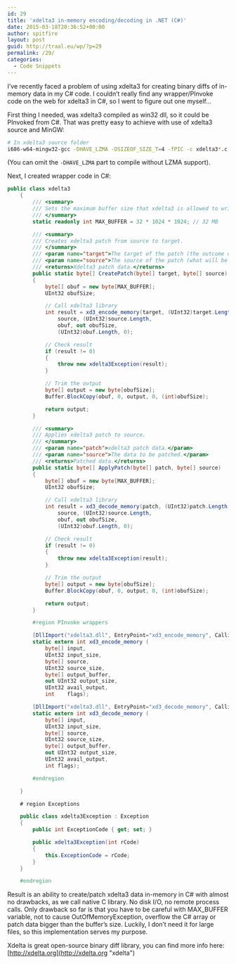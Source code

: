```yaml
---
id: 29
title: 'xdelta3 in-memory encoding/decoding in .NET (C#)'
date: 2015-03-18T20:36:52+00:00
author: spitfire
layout: post
guid: http://traal.eu/wp/?p=29
permalink: /29/
categories:
  - Code Snippets
---
```

I&#8217;ve recently faced a problem of using xdelta3 for creating binary diffs of in-memory data in my C# code. I couldn&#8217;t really find any wrapper/PInvoke code on the web for xdelta3 in C#, so I went to figure out one myself&#8230;

First thing I needed, was xdelta3 compiled as win32 dll, so it could be PInvoked from C#. That was pretty easy to achieve with use of xdelta3 source and MinGW:

```bash
# In xdelta3 source folder
i686-w64-mingw32-gcc -DHAVE_LZMA -DSIZEOF_SIZE_T=4 -fPIC -c xdelta3*.c && i686-w64-mingw32-gcc -shared -static-libgcc -Wl,-soname,xdelta3.dll -o xdelta3.dll xdelta3.o
```

(You can omit the `-DHAVE_LZMA` part to compile without LZMA support).

Next, I created wrapper code in C#:

```c#
public class xdelta3
    {
        /// <summary>
        /// Sets the maximum buffer size that xdelta3 is allowed to write to.
        /// </summary>
        static readonly int MAX_BUFFER = 32 * 1024 * 1024; // 32 MB

        /// <summary>
        /// Creates xdelta3 patch from source to target.
        /// </summary>
        /// <param name="target">The target of the patch (the outcome of patching).</param>
        /// <param name="source">The source of the patch (what will be patched).</param>
        /// <returns>Xdelta3 patch data.</returns>
        public static byte[] CreatePatch(byte[] target, byte[] source)
        {
            byte[] obuf = new byte[MAX_BUFFER];
            UInt32 obufSize;

            // Call xdelta3 library
            int result = xd3_encode_memory(target, (UInt32)target.Length,
                source, (UInt32)source.Length,
                obuf, out obufSize,
                (UInt32)obuf.Length, 0);

            // Check result
            if (result != 0)
            {
                throw new xdelta3Exception(result);
            }

            // Trim the output
            byte[] output = new byte[obufSize];
            Buffer.BlockCopy(obuf, 0, output, 0, (int)obufSize);

            return output;
        }

        /// <summary>
        /// Applies xdelta3 patch to source.
        /// </summary>
        /// <param name="patch">xdelta3 patch data.</param>
        /// <param name="source">The data to be patched.</param>
        /// <returns>Patched data.</returns>
        public static byte[] ApplyPatch(byte[] patch, byte[] source)
        {
            byte[] obuf = new byte[MAX_BUFFER];
            UInt32 obufSize;

            // Call xdelta3 library
            int result = xd3_decode_memory(patch, (UInt32)patch.Length,
                source, (UInt32)source.Length,
                obuf, out obufSize,
                (UInt32)obuf.Length, 0);

            // Check result
            if (result != 0)
            {
                throw new xdelta3Exception(result);
            }

            // Trim the output
            byte[] output = new byte[obufSize];
            Buffer.BlockCopy(obuf, 0, output, 0, (int)obufSize);

            return output;
        }

        #region PInvoke wrappers

        [DllImport("xdelta3.dll", EntryPoint="xd3_encode_memory", CallingConvention=CallingConvention.Cdecl)]
        static extern int xd3_encode_memory (
            byte[] input,
            UInt32 input_size,
            byte[] source,
            UInt32 source_size,
            byte[] output_buffer,
            out UInt32 output_size,
            UInt32 avail_output,
            int    flags);

        [DllImport("xdelta3.dll", EntryPoint="xd3_decode_memory", CallingConvention=CallingConvention.Cdecl)]
        static extern int xd3_decode_memory (
            byte[] input,
            UInt32 input_size,
            byte[] source,
            UInt32 source_size,
            byte[] output_buffer,
            out UInt32 output_size,
            UInt32 avail_output,
            int flags);

        #endregion

    }

    # region Exceptions

    public class xdelta3Exception : Exception
    {
        public int ExceptionCode { get; set; }

        public xdelta3Exception(int rCode)
        {
            this.ExceptionCode = rCode;
        }
    }

    #endregion
```

Result is an ability to create/patch xdelta3 data in-memory in C# with almost no drawbacks, as we call native C library. No disk I/O, no remote process calls. Only drawback so far is that you have to be careful with MAX_BUFFER variable, not to cause OutOfMemoryException, overflow the C# array or patch data bigger than the buffer&#8217;s size. Luckily, I don&#8217;t need it for large files, so this implementation serves my purpose.

Xdelta is great open-source binary diff library, you can find more info here: [http://xdelta.org](http://xdelta.org "xdelta")
